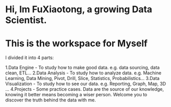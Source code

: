 # Hi, Im FuXiaotong, a growing Data Scientist.
# This is the workspace for Myself

 I divided it into 4 parts:
<tr>
1.Data Engine
  - To study how to make good data. e.g. data sourcing, data clean, ETL...
<tr>  
2.Data Analysis
  - To study how to analyze data. e.g. Machine Learning, Data Mining, Pivot, Drill, Slice, Statistics, Probabilistics...
<tr>
3.Data Visualization
  - To study how to see our data. e.g. Reporting, Graph, Map, 3D ...
<tr>
4.Projects
  - Some practice cases.
<tr>
Data are the source of our knowledge, knowing it better means becoming a wiser person. 
Welcome you to discover the truth behind the data with me.
